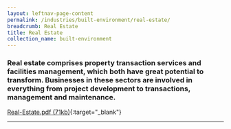 ```yaml
---
layout: leftnav-page-content
permalink: /industries/built-environment/real-estate/
breadcrumb: Real Estate
title: Real Estate
collection_name: built-environment
---
```


### Real estate comprises property transaction services and facilities management, which both have great potential to transform. Businesses in these sectors are involved in everything from project development to transactions, management and maintenance.

[Real-Estate.pdf (71kb)](/images/PDF/Built-Environment/Real-Estate.pdf){:target="_blank"}

---

